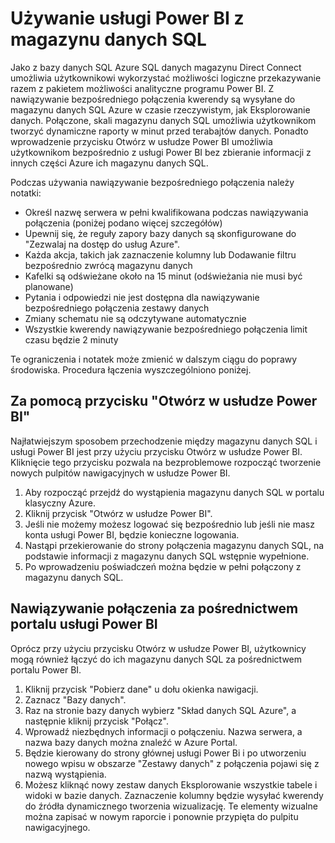 <properties
   pageTitle="Używanie usługi Power BI z magazynu danych SQL | Microsoft Azure"
   description="Porady dotyczące korzystania z usługi Power BI z magazynu danych SQL Azure dla opracowania rozwiązań."
   services="sql-data-warehouse"
   documentationCenter="NA"
   authors="lodipalm"
   manager="barbkess"
   editor=""/>

<tags
   ms.service="sql-data-warehouse"
   ms.devlang="NA"
   ms.topic="article"
   ms.tgt_pltfrm="NA"
   ms.workload="data-services"
   ms.date="05/31/2016"
   ms.author="lodipalm;barbkess;sonyama"/>

# <a name="use-power-bi-with-sql-data-warehouse"></a>Używanie usługi Power BI z magazynu danych SQL
Jako z bazy danych SQL Azure SQL danych magazynu Direct Connect umożliwia użytkownikowi wykorzystać możliwości logiczne przekazywanie razem z pakietem możliwości analityczne programu Power BI.  Z nawiązywanie bezpośredniego połączenia kwerendy są wysyłane do magazynu danych SQL Azure w czasie rzeczywistym, jak Eksplorowanie danych.  Połączone, skali magazynu danych SQL umożliwia użytkownikom tworzyć dynamiczne raporty w minut przed terabajtów danych.  Ponadto wprowadzenie przycisku Otwórz w usłudze Power BI umożliwia użytkownikom bezpośrednio z usługi Power BI bez zbieranie informacji z innych części Azure ich magazynu danych SQL.

Podczas używania nawiązywanie bezpośredniego połączenia należy notatki:

+ Określ nazwę serwera w pełni kwalifikowana podczas nawiązywania połączenia (poniżej podano więcej szczegółów)
+ Upewnij się, że reguły zapory bazy danych są skonfigurowane do "Zezwalaj na dostęp do usług Azure".
+ Każda akcja, takich jak zaznaczenie kolumny lub Dodawanie filtru bezpośrednio zwrócą magazynu danych
+ Kafelki są odświeżane około na 15 minut (odświeżania nie musi być planowane)
+ Pytania i odpowiedzi nie jest dostępna dla nawiązywanie bezpośredniego połączenia zestawy danych
+ Zmiany schematu nie są odczytywane automatycznie
+ Wszystkie kwerendy nawiązywanie bezpośredniego połączenia limit czasu będzie 2 minuty

Te ograniczenia i notatek może zmienić w dalszym ciągu do poprawy środowiska. Procedura łączenia wyszczególniono poniżej.  

## <a name="using-the-open-in-power-bi-button"></a>Za pomocą przycisku "Otwórz w usłudze Power BI"
Najłatwiejszym sposobem przechodzenie między magazynu danych SQL i usługi Power BI jest przy użyciu przycisku Otwórz w usłudze Power BI. Kliknięcie tego przycisku pozwala na bezproblemowe rozpocząć tworzenie nowych pulpitów nawigacyjnych w usłudze Power BI.  

1.  Aby rozpocząć przejdź do wystąpienia magazynu danych SQL w portalu klasyczny Azure.
2.  Kliknij przycisk "Otwórz w usłudze Power BI".
3.  Jeśli nie możemy możesz logować się bezpośrednio lub jeśli nie masz konta usługi Power BI, będzie konieczne logowania.  
4.  Nastąpi przekierowanie do strony połączenia magazynu danych SQL, na podstawie informacji z magazynu danych SQL wstępnie wypełnione.
5.  Po wprowadzeniu poświadczeń można będzie w pełni połączony z magazynu danych SQL.

## <a name="connecting-through-the-power-bi-portal"></a>Nawiązywanie połączenia za pośrednictwem portalu usługi Power BI
Oprócz przy użyciu przycisku Otwórz w usłudze Power BI, użytkownicy mogą również łączyć do ich magazynu danych SQL za pośrednictwem portalu Power BI.

1.  Kliknij przycisk "Pobierz dane" u dołu okienka nawigacji.
2.  Zaznacz "Bazy danych".
3.  Raz na stronie bazy danych wybierz "Skład danych SQL Azure", a następnie kliknij przycisk "Połącz".
4.  Wprowadź niezbędnych informacji o połączeniu.  Nazwa serwera, a nazwa bazy danych można znaleźć w Azure Portal.
5.  Będzie kierowany do strony głównej usługi Power Bi i po utworzeniu nowego wpisu w obszarze "Zestawy danych" z połączenia pojawi się z nazwą wystąpienia.  
6.   Możesz kliknąć nowy zestaw danych Eksplorowanie wszystkie tabele i widoki w bazie danych. Zaznaczenie kolumny będzie wysyłać kwerendy do źródła dynamicznego tworzenia wizualizację. Te elementy wizualne można zapisać w nowym raporcie i ponownie przypięta do pulpitu nawigacyjnego.

<!--Image references-->

<!--Article references-->
[SQL Data Warehouse development overview]:  ./sql-data-warehouse-overview-develop/
[SQL Data Warehouse integration overview]:  ./sql-data-warehouse-overview-integration/

<!--MSDN references-->

<!--Other Web references-->
